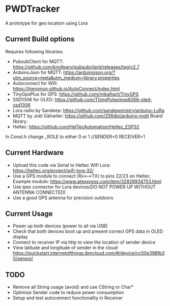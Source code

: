 # PWDTracker
A prototype for geo location using Lora

## Current Build options

Requires following libraries:
 - PubsubClient for MQTT: https://github.com/knolleary/pubsubclient/releases/tag/v2.7
 - ArduinoJson for MQTT: https://arduinojson.org/?utm_source=meta&utm_medium=library.properties
 - Autoconnect for Wifi: https://hieromon.github.io/AutoConnect/index.html
 - TinyGpsPlus for GPS: https://github.com/mikalhart/TinyGPS
 - SSD1306 for OLED: https://github.com/ThingPulse/esp8266-oled-ssd1306
 - Lora radio by Sandeep: https://github.com/sandeepmistry/arduino-LoRa
 - MQTT by Joël Gähwiler: https://github.com/256dpi/arduino-mqtt
Board library:
 - Heltec: https://github.com/HelTecAutomation/Heltec_ESP32

In Const.h change _ROLE to either 0 or 1 //SENDER=0 RECEIVER=1

## Current Hardware
- Upload this code via Serial to Heltec Wifi Lora: https://heltec.org/project/wifi-lora-32/
- Use a GPS module to connect (Rx<-->TX) to pins 22/23 on Heltec. Example module: https://www.aliexpress.com/item/32828934753.html
- Use ipex connector for Lora devices(DO NOT POWER UP WITHOUT ANTENNA CONNECTED)
- Use a good GPS antenna for precision outdoors


## Current Usage
 - Power up both devices (power to all via USB)
 - Check that both devices boot up and present correct GPS data in OLED display
 - Connect to receiver IP via http to view the location of sender device
 - View latitude and longitude of sender in the cloud: https://quickstart.internetofthings.ibmcloud.com/#/device/cc50e398fb30/sensor/

## TODO
 - Remove all String usage (avoid) and use CString or Char*
 - Optimize Sender code to reduce power consumption
 - Setup and test autoconnect functionality in Receiver
